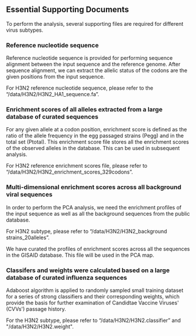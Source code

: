 ## Essential Supporting Documents

To perform the analysis, several supporting files are required for different virus subtypes.
 
### Reference nucleotide sequence

Reference nucleotide sequence is provided for performing sequence alignment between the input sequence and the reference genome. After sequence alignment, we can extract the allelic status of the codons are the given positions from the input sequence. 

For H3N2 reference nucleotide sequence, please refer to the “/data/H3N2/H3N2_HA1_sequence.fa”.


### Enrichment scores of all alleles extracted from a large database of curated sequences

For any given allele at a codon position, enrichment score is defined as the ratio of the allele frequency in the egg passaged strains (Pegg) and in the total set (Ptotal). This enrichment score file stores all the enrichment scores of the observed alleles in the database.  This can be used in subsequent analysis.
 
For H3N2 reference enrichment scores file, please refer to “/data/H3N2/H3N2_enrichment_scores_329codons”.


### Multi-dimensional enrichment scores across all background viral sequences

In order to perform the PCA analysis, we need the enrichment profiles of the input sequence as well as all the background sequences from the public database.

For H3N2 subtype, please refer to “/data/H3N2/H3N2_background strains_20alleles”.

We have curated the profiles of enrichment scores across all the sequences in the GISAID database. This file will be used in the PCA map.


### Classifers and weights were calculated based on a large database of curated influenza sequences

Adaboost algorithm is applied to randomly sampled small training dataset for a series of strong classifiers and their corresponding weights, which provide the basis for further examination of Candidtae Vaccine Viruses' (CVVs') passage history.

For the H3N2 subtype, please refer to “/data/H3N2/H3N2.classifier” and "/data/H3N2/H3N2.weight".
